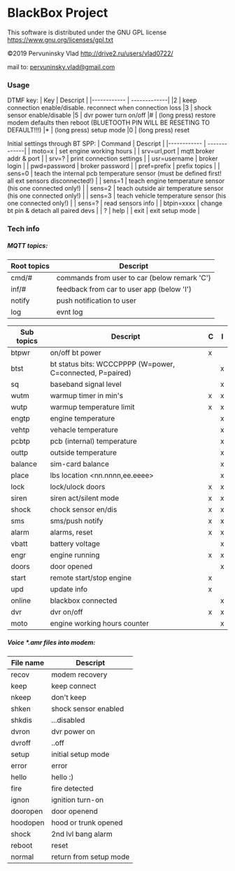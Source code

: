# BlackBox Project
This software is distributed under the GNU GPL license https://www.gnu.org/licenses/gpl.txt

©2019 Pervuninsky Vlad http://drive2.ru/users/vlad0722/

mail to: pervuninsky.vlad@gmail.com

### Usage 
DTMF key:
|    Key     |          Descript                 |
|------------ | -------------|
 |2 | keep connection enable/disable. reconnect when connection loss
 |3 | shock sensor enable/disable
 |5 | dvr power turn on/off
 |# | (long press) restore modem defaults then reboot (BLUETOOTH PIN WILL BE RESETING TO DEFAULT!!!)
 |* | (long press) setup mode
 |0 | (long press) reset

Initial settings through BT SPP:
| Command | Descript |
|------------ | -------------|
| moto=x       |   set engine working hours |
| srv=url,port |   mqtt broker addr & port |
| srv=?        |   print connection settings |
| usr=username |   broker login |
| pwd=password |   broker password |
| pref=prefix  |   prefix topics |
| sens=0       |   teach the internal pcb temperature sensor (must be defined first! all ext sensors disconnected!) |
| sens=1       |   teach engine temperature sensor (his one connected only!) |
| sens=2       |   teach outside air temperature sensor (his one connected only!) |
| sens=3       |   teach vehicle temperature sensor (his one connected only!) |
| sens=?       |   read sensors info |
| btpin=xxxx   |   change bt pin & detach all paired devs |
| ?            |   help |
| exit         |   exit setup mode |

### Tech info

##### MQTT topics:

|Root topics|Descript|
|------------ | -------------|
| cmd/#  |  commands from user to car (below remark 'C') |
| inf/#  |  feedback from car to user app (below 'I') |
| notify |  push notification to user |
| log    |  evnt log |

|Sub topics|Descript|C|I|
|---|---|---|---|
|btpwr   | on/off bt power                                            | x |   |
|btst    | bt status bits: WCCCPPPP (W=power, C=connected, P=paired)  |   | x |
|sq      | baseband signal level                                      |   | x |
|wutm    | warmup timer in min's                                      | x | x |
|wutp    | warmup temperature limit                                   | x | x |
|engtp   | engine temperature                                         |   | x |
|vehtp   | vehacle temperature                                        |   | x |
|pcbtp   | pcb (internal) temperature                                 |   | x |
|outtp   | outside temperature                                        |   | x |
|balance | sim-card balance                                           |   | x |
|place   | lbs location <nn.nnnn,ee.eeee>                             |   | x |
|lock    | lock/ulock doors                                           | x | x |
|siren   | siren act/silent mode                                      | x | x |
|shock   | chock sensor en/dis                                        | x | x |
|sms     | sms/push notify                                            | x | x |
|alarm   | alarms, reset                                              | x | x |
|vbatt   | battery voltage                                            |   | x |
|engr    | engine running                                             | x | x |
|doors   | door opened                                                |   | x |
|start   | remote start/stop engine                                   | x |   |
|upd     | update info                                                | x |   |
|online  | blackbox connected                                         |   | x |
|dvr     | dvr on/off                                                 | x | x |
|moto    | engine working hours counter                               |   | x |

##### Voice *.amr files into modem:

| File name | Descript |
|---|---|
|recov    | modem recovery |
|keep     | keep connect |
|nkeep    | don't keep |
|shken    | shock sensor enabled |
|shkdis   | ...disabled |
|dvron    | dvr power on |
|dvroff   | ..off |
|setup    | initial setup mode |
|error    | error |
|hello    | hello :) |
|fire     | fire detected |
|ignon    | ignition turn-on |
|dooropen | door openend |
|hoodopen | hood or trunk opened |
|shock    | 2nd lvl bang alarm |
|reboot   | reset |
|normal   | return from setup mode |
